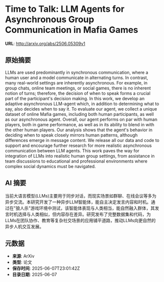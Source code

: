 # Time to Talk: LLM Agents for Asynchronous Group Communication in Mafia Games

**URL**: http://arxiv.org/abs/2506.05309v1

## 原始摘要

LLMs are used predominantly in synchronous communication, where a human user
and a model communicate in alternating turns. In contrast, many real-world
settings are inherently asynchronous. For example, in group chats, online team
meetings, or social games, there is no inherent notion of turns; therefore, the
decision of when to speak forms a crucial part of the participant's decision
making. In this work, we develop an adaptive asynchronous LLM-agent which, in
addition to determining what to say, also decides when to say it. To evaluate
our agent, we collect a unique dataset of online Mafia games, including both
human participants, as well as our asynchronous agent. Overall, our agent
performs on par with human players, both in game performance, as well as in its
ability to blend in with the other human players. Our analysis shows that the
agent's behavior in deciding when to speak closely mirrors human patterns,
although differences emerge in message content. We release all our data and
code to support and encourage further research for more realistic asynchronous
communication between LLM agents. This work paves the way for integration of
LLMs into realistic human group settings, from assistance in team discussions
to educational and professional environments where complex social dynamics must
be navigated.


## AI 摘要

当前大语言模型(LLMs)主要用于同步对话，而现实场景如群聊、在线会议等多为异步交流。本研究开发了一种异步LLM智能体，能自主决定发言内容和时机。通过在"狼人杀"游戏环境中测试，该智能体表现与人类相当，能自然融入群体，其发言时机选择与人类相似，但内容存在差异。研究发布了完整数据集和代码，为LLMs在团队协作、教育等复杂社交场景的应用铺平道路，推动LLMs向更自然的异步人机交互发展。

## 元数据

- **来源**: ArXiv
- **类型**: 论文
- **保存时间**: 2025-06-07T23:01:42Z
- **目录日期**: 2025-06-07
